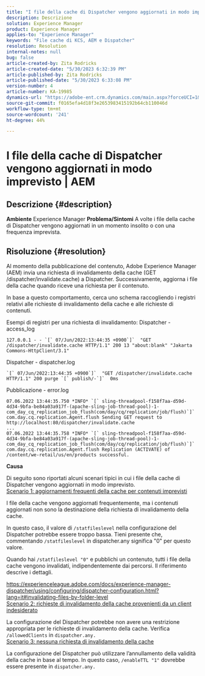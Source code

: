 ```yaml
---
title: "I file della cache di Dispatcher vengono aggiornati in modo imprevisto | AEM"
description: Descrizione
solution: Experience Manager
product: Experience Manager
applies-to: "Experience Manager"
keywords: "File cache di KCS, AEM e Dispatcher"
resolution: Resolution
internal-notes: null
bug: false
article-created-by: Zita Rodricks
article-created-date: "5/30/2023 6:32:39 PM"
article-published-by: Zita Rodricks
article-published-date: "5/30/2023 6:33:08 PM"
version-number: 4
article-number: KA-19985
dynamics-url: "https://adobe-ent.crm.dynamics.com/main.aspx?forceUCI=1&pagetype=entityrecord&etn=knowledgearticle&id=a557ee57-18ff-ed11-8f6e-6045bd006b25"
source-git-commit: f0165efa4d18f3e2653983415192b64cb110046d
workflow-type: tm+mt
source-wordcount: '241'
ht-degree: 44%

---
```


# I file della cache di Dispatcher vengono aggiornati in modo imprevisto | AEM

## Descrizione {#description}

<b>Ambiente</b>
Experience Manager
<b>Problema/Sintomi</b>
A volte i file della cache di Dispatcher vengono aggiornati in un momento insolito o con una frequenza imprevista.


## Risoluzione {#resolution}


Al momento della pubblicazione del contenuto, Adobe Experience Manager (AEM) invia una richiesta di invalidamento della cache (GET /dispatcher/invalidate.cache) a Dispatcher. Successivamente, aggiorna i file della cache quando riceve una richiesta per il contenuto.

In base a questo comportamento, cerca uno schema raccogliendo i registri relativi alle richieste di invalidamento della cache e alle richieste di contenuti.

Esempi di registri per una richiesta di invalidamento: Dispatcher - access_log<br>

```
127.0.0.1 - - `[` 07/Jun/2022:13:44:35 +0900`]`  "GET /dispatcher/invalidate.cache HTTP/1.1" 200 13 "about:blank" "Jakarta Commons-HttpClient/3.1"
```

Dispatcher - dispatcher.log<br>

```
`[` 07/Jun/2022:13:44:35 +0900`]`  "GET /dispatcher/invalidate.cache HTTP/1.1" 200 purge `[` publish/-`]`  0ms
```

Pubblicazione - error.log<br>

```
07.06.2022 13:44:35.750 *INFO* `[` sling-threadpool-f158f7aa-d59d-4d34-9bfa-be84a03a917f-(apache-sling-job-thread-pool)-1-com_day_cq_replication_job_flush(com/day/cq/replication/job/flush)`]`  com.day.cq.replication.Agent.flush Sending GET request to http://localhost:80/dispatcher/invalidate.cache
...
07.06.2022 13:44:35.758 *INFO* `[` sling-threadpool-f158f7aa-d59d-4d34-9bfa-be84a03a917f-(apache-sling-job-thread-pool)-1-com_day_cq_replication_job_flush(com/day/cq/replication/job/flush)`]`  com.day.cq.replication.Agent.flush Replication (ACTIVATE) of /content/we-retail/us/en/products successful.
```




<b>Causa</b>

Di seguito sono riportati alcuni scenari tipici in cui i file della cache di Dispatcher vengono aggiornati in modo imprevisto.
 <br>
<u>Scenario 1: aggiornamenti frequenti della cache per contenuti imprevisti</u>

I file della cache vengono aggiornati frequentemente, ma i contenuti aggiornati non sono la destinazione della richiesta di invalidamento della cache.

In questo caso, il valore di `/statfileslevel` nella configurazione del Dispatcher potrebbe essere troppo bassa. Tieni presente che, commentando `/statfileslevel` in dispatcher.any significa &quot;0&quot; per questo valore.

Quando hai `/statfileslevel "0"` e pubblichi un contenuto, tutti i file della cache vengono invalidati, indipendentemente dai percorsi. Il riferimento descrive i dettagli.

https://experienceleague.adobe.com/docs/experience-manager-dispatcher/using/configuring/dispatcher-configuration.html?lang=it#invalidating-files-by-folder-level
 <br>
<u>Scenario 2: richieste di invalidamento della cache provenienti da un client indesiderato</u>

La configurazione del Dispatcher potrebbe non avere una restrizione appropriata per le richieste di invalidamento della cache. Verifica `/allowedClients` in `dispatcher.any.`
 <br>
<u>Scenario 3: nessuna richiesta di invalidamento della cache</u>

La configurazione del Dispatcher può utilizzare l’annullamento della validità della cache in base al tempo. In questo caso, `/enableTTL "1"` dovrebbe essere presente in `dispatcher.any.`
